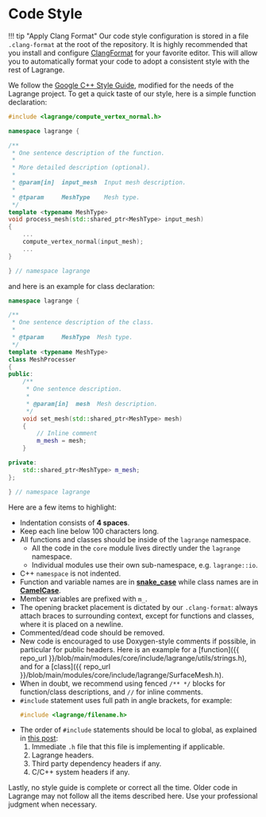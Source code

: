 # Code Style

!!! tip "Apply Clang Format"
    Our code style configuration is stored in a file `.clang-format` at the root of the repository.
    It is highly recommended that you install and configure
    [ClangFormat](https://clang.llvm.org/docs/ClangFormat.html) for your favorite editor. This will
    allow you to automatically format your code to adopt a consistent style with the rest of
    Lagrange.

We follow the [Google C++ Style Guide](https://google.github.io/styleguide/cppguide.html), modified
for the needs of the Lagrange project. To get a quick taste of our style, here is a simple function
declaration:

```C++
#include <lagrange/compute_vertex_normal.h>

namespace lagrange {

/**
 * One sentence description of the function.
 *
 * More detailed description (optional).
 *
 * @param[in]  input_mesh  Input mesh description.
 *
 * @tparam     MeshType    Mesh type.
 */
template <typename MeshType>
void process_mesh(std::shared_ptr<MeshType> input_mesh)
{
    ...
    compute_vertex_normal(input_mesh);
    ...
}

} // namespace lagrange
```

and here is an example for class declaration:

```C++
namespace lagrange {

/**
 * One sentence description of the class.
 *
 * @tparam     MeshType  Mesh type.
 */
template <typename MeshType>
class MeshProcesser
{
public:
    /**
     * One sentence description.
     *
     * @param[in]  mesh  Mesh description.
     */
    void set_mesh(std::shared_ptr<MeshType> mesh)
    {
        // Inline comment
        m_mesh = mesh;
    }

private:
    std::shared_ptr<MeshType> m_mesh;
};

} // namespace lagrange
```


Here are a few items to highlight:

- Indentation consists of __4 spaces__.
- Keep each line below 100 characters long.
- All functions and classes should be inside of the `lagrange` namespace.
    - All the code in the `core` module lives directly under the `lagrange` namespace.
    - Individual modules use their own sub-namespace, e.g. `lagrange::io`.
- C++ `namespace` is not indented.
- Function and variable names are in [__snake_case__](https://en.wikipedia.org/wiki/Snake_case) while class names are in [__CamelCase__](https://en.wikipedia.org/wiki/Camel_case).
- Member variables are prefixed with `m_`.
- The opening bracket placement is dictated by our `.clang-format`: always attach braces to surrounding context, except for functions and classes, where it is placed on a newline.
- Commented/dead code should be removed.
- New code is encouraged to use Doxygen-style comments if possible, in particular for public headers. Here is an example for a [function]({{ repo_url }}/blob/main/modules/core/include/lagrange/utils/strings.h), and for a [class]({{ repo_url }}/blob/main/modules/core/include/lagrange/SurfaceMesh.h).
- When in doubt, we recommend using fenced `/** */` blocks for function/class descriptions, and `//` for inline comments.
- `#include` statement uses full path in angle brackets, for example:
  ```cpp
  #include <lagrange/filename.h>
  ```
- The order of `#include` statements should be local to global, as explained in [this post](https://stackoverflow.com/a/2762596):
    1. Immediate `.h` file that this file is implementing if applicable.
    2. Lagrange headers.
    3. Third party dependency headers if any.
    4. C/C++ system headers if any.

Lastly, no style guide is complete or correct all the time. Older code in Lagrange may not follow all the items described here. Use your professional judgment when necessary.
